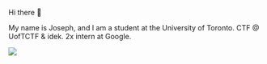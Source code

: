 Hi there 👋

My name is Joseph, and I am a student at the University of Toronto. CTF @ UofTCTF & idek. 2x intern at Google.

![](https://komarev.com/ghpvc/?username=TheGuardian226)

